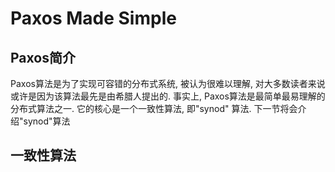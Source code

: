 # Paxos Made Simple

## Paxos简介

Paxos算法是为了实现可容错的分布式系统, 被认为很难以理解, 对大多数读者来说或许是因为该算法最先是由希腊人提出的. 事实上, Paxos算法是最简单最易理解的分布式算法之一. 它的核心是一个一致性算法, 即"synod" 算法. 下一节将会介绍"synod"算法

## 一致性算法

